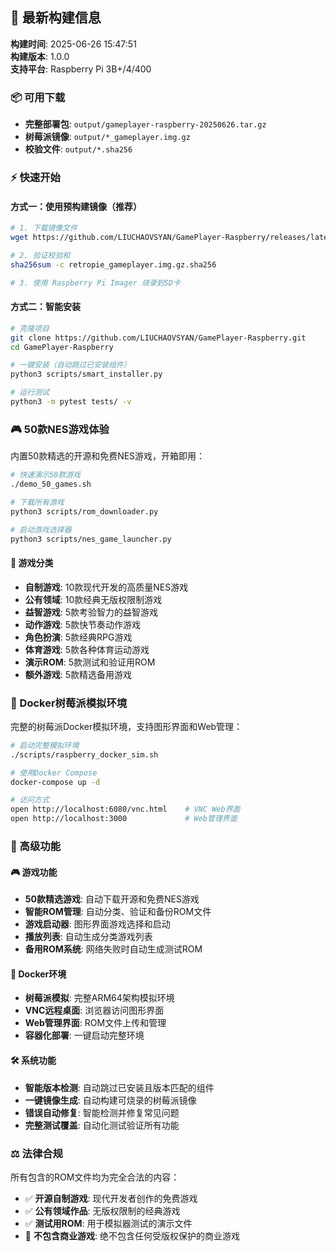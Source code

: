 
## 🚀 最新构建信息

**构建时间**: 2025-06-26 15:47:51  
**构建版本**: 1.0.0  
**支持平台**: Raspberry Pi 3B+/4/400  

### 📦 可用下载

- **完整部署包**: `output/gameplayer-raspberry-20250626.tar.gz`
- **树莓派镜像**: `output/*_gameplayer.img.gz`
- **校验文件**: `output/*.sha256`

### ⚡ 快速开始

#### 方式一：使用预构建镜像（推荐）
```bash
# 1. 下载镜像文件
wget https://github.com/LIUCHAOVSYAN/GamePlayer-Raspberry/releases/latest/download/retropie_gameplayer.img.gz

# 2. 验证校验和
sha256sum -c retropie_gameplayer.img.gz.sha256

# 3. 使用 Raspberry Pi Imager 烧录到SD卡
```

#### 方式二：智能安装
```bash
# 克隆项目
git clone https://github.com/LIUCHAOVSYAN/GamePlayer-Raspberry.git
cd GamePlayer-Raspberry

# 一键安装（自动跳过已安装组件）
python3 scripts/smart_installer.py

# 运行测试
python3 -m pytest tests/ -v
```

### 🎮 50款NES游戏体验

内置50款精选的开源和免费NES游戏，开箱即用：

```bash
# 快速演示50款游戏
./demo_50_games.sh

# 下载所有游戏
python3 scripts/rom_downloader.py

# 启动游戏选择器
python3 scripts/nes_game_launcher.py
```

#### 🎯 游戏分类
- **自制游戏**: 10款现代开发的高质量NES游戏
- **公有领域**: 10款经典无版权限制游戏
- **益智游戏**: 5款考验智力的益智游戏
- **动作游戏**: 5款快节奏动作游戏
- **角色扮演**: 5款经典RPG游戏
- **体育游戏**: 5款各种体育运动游戏
- **演示ROM**: 5款测试和验证用ROM
- **额外游戏**: 5款精选备用游戏

### 🐳 Docker树莓派模拟环境

完整的树莓派Docker模拟环境，支持图形界面和Web管理：

```bash
# 启动完整模拟环境
./scripts/raspberry_docker_sim.sh

# 使用Docker Compose
docker-compose up -d

# 访问方式
open http://localhost:6080/vnc.html    # VNC Web界面
open http://localhost:3000             # Web管理界面
```

### 🔧 高级功能

#### 🎮 游戏功能
- **50款精选游戏**: 自动下载开源和免费NES游戏
- **智能ROM管理**: 自动分类、验证和备份ROM文件
- **游戏启动器**: 图形界面游戏选择和启动
- **播放列表**: 自动生成分类游戏列表
- **备用ROM系统**: 网络失败时自动生成测试ROM

#### 🐳 Docker环境
- **树莓派模拟**: 完整ARM64架构模拟环境
- **VNC远程桌面**: 浏览器访问图形界面
- **Web管理界面**: ROM文件上传和管理
- **容器化部署**: 一键启动完整环境

#### 🛠️ 系统功能
- **智能版本检测**: 自动跳过已安装且版本匹配的组件
- **一键镜像生成**: 自动构建可烧录的树莓派镜像
- **错误自动修复**: 智能检测并修复常见问题
- **完整测试覆盖**: 自动化测试验证所有功能

### ⚖️ 法律合规

所有包含的ROM文件均为完全合法的内容：
- ✅ **开源自制游戏**: 现代开发者创作的免费游戏
- ✅ **公有领域作品**: 无版权限制的经典游戏
- ✅ **测试用ROM**: 用于模拟器测试的演示文件
- 🚫 **不包含商业游戏**: 绝不包含任何受版权保护的商业游戏


